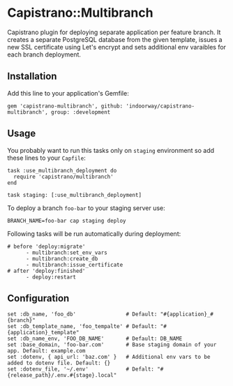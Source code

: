 # Capistrano::Multibranch

Capistrano plugin for deploying separate application per feature branch. It creates a separate PostgreSQL database from the given template, issues a new SSL certificate using Let's encrypt and sets additional env varaibles for each branch deployment.

## Installation

Add this line to your application's Gemfile:

```
gem 'capistrano-multibranch', github: 'indoorway/capistrano-multibranch', group: :development
```

## Usage

You probably want to run this tasks only on `staging` environment so add these lines to your `Capfile`:

```
task :use_multibranch_deployment do
  require 'capistrano/multibranch'
end

task staging: [:use_multibranch_deployment]
```

To deploy a branch `foo-bar` to your staging server use:

```
BRANCH_NAME=foo-bar cap staging deploy
```

Following tasks will be run automatically during deployment:

```
# before 'deploy:migrate'
      - multibranch:set_env_vars
      - multibranch:create_db
      - multibranch:issue_certificate
# after 'deploy:finished'
      - deploy:restart
```

## Configuration

```
set :db_name, 'foo_db'                # Default: "#{application}_#{branch}"
set :db_template_name, 'foo_tempalte' # Default: "#{application}_template"
set :db_name_env, 'FOO_DB_NAME'       # Default: DB_NAME
set :base_domain, 'foo-bar.com'       # Base staging domain of your app. Default: example.com
set :dotenv, { api_url: 'baz.com' }   # Additional env vars to be added to dotenv file. Default: {}
set :dotenv_file, '~/.env'            # Defalt: "#{release_path}/.env.#{stage}.local"
```
